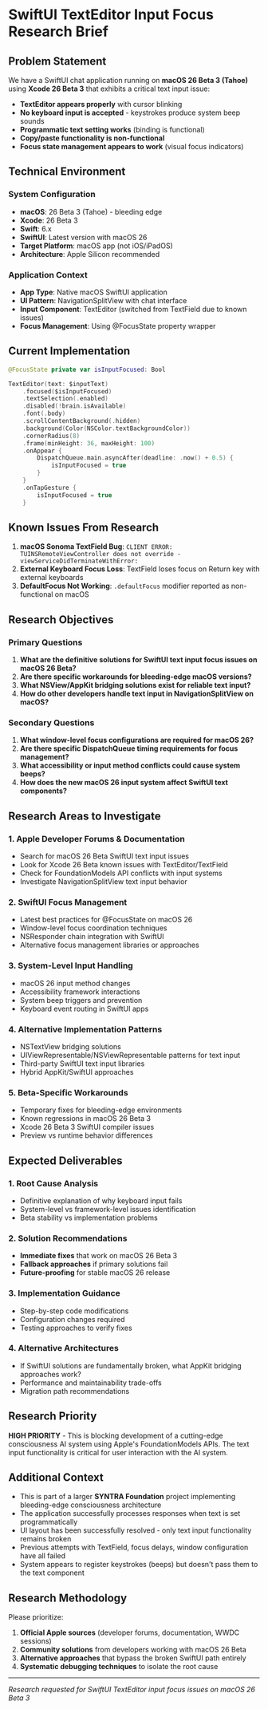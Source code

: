 # SwiftUI TextEditor Input Focus Research Brief

## Problem Statement

We have a SwiftUI chat application running on **macOS 26 Beta 3 (Tahoe)** using **Xcode 26 Beta 3** that exhibits a critical text input issue:

- **TextEditor appears properly** with cursor blinking
- **No keyboard input is accepted** - keystrokes produce system beep sounds
- **Programmatic text setting works** (binding is functional)
- **Copy/paste functionality is non-functional**
- **Focus state management appears to work** (visual focus indicators)

## Technical Environment

### System Configuration
- **macOS**: 26 Beta 3 (Tahoe) - bleeding edge
- **Xcode**: 26 Beta 3 
- **Swift**: 6.x
- **SwiftUI**: Latest version with macOS 26
- **Target Platform**: macOS app (not iOS/iPadOS)
- **Architecture**: Apple Silicon recommended

### Application Context
- **App Type**: Native macOS SwiftUI application
- **UI Pattern**: NavigationSplitView with chat interface
- **Input Component**: TextEditor (switched from TextField due to known issues)
- **Focus Management**: Using @FocusState property wrapper

## Current Implementation

```swift
@FocusState private var isInputFocused: Bool

TextEditor(text: $inputText)
    .focused($isInputFocused)
    .textSelection(.enabled)
    .disabled(!brain.isAvailable)
    .font(.body)
    .scrollContentBackground(.hidden)
    .background(Color(NSColor.textBackgroundColor))
    .cornerRadius(8)
    .frame(minHeight: 36, maxHeight: 100)
    .onAppear {
        DispatchQueue.main.asyncAfter(deadline: .now() + 0.5) {
            isInputFocused = true
        }
    }
    .onTapGesture {
        isInputFocused = true
    }
```

## Known Issues From Research

1. **macOS Sonoma TextField Bug**: `CLIENT ERROR: TUINSRemoteViewController does not override -viewServiceDidTerminateWithError:`
2. **External Keyboard Focus Loss**: TextField loses focus on Return key with external keyboards
3. **DefaultFocus Not Working**: `.defaultFocus` modifier reported as non-functional on macOS

## Research Objectives

### Primary Questions
1. **What are the definitive solutions for SwiftUI text input focus issues on macOS 26 Beta?**
2. **Are there specific workarounds for bleeding-edge macOS versions?**
3. **What NSView/AppKit bridging solutions exist for reliable text input?**
4. **How do other developers handle text input in NavigationSplitView on macOS?**

### Secondary Questions
1. **What window-level focus configurations are required for macOS 26?**
2. **Are there specific DispatchQueue timing requirements for focus management?**
3. **What accessibility or input method conflicts could cause system beeps?**
4. **How does the new macOS 26 input system affect SwiftUI text components?**

## Research Areas to Investigate

### 1. Apple Developer Forums & Documentation
- Search for macOS 26 Beta SwiftUI text input issues
- Look for Xcode 26 Beta known issues with TextEditor/TextField
- Check for FoundationModels API conflicts with input systems
- Investigate NavigationSplitView text input behavior

### 2. SwiftUI Focus Management
- Latest best practices for @FocusState on macOS 26
- Window-level focus coordination techniques
- NSResponder chain integration with SwiftUI
- Alternative focus management libraries or approaches

### 3. System-Level Input Handling
- macOS 26 input method changes
- Accessibility framework interactions
- System beep triggers and prevention
- Keyboard event routing in SwiftUI apps

### 4. Alternative Implementation Patterns
- NSTextView bridging solutions
- UIViewRepresentable/NSViewRepresentable patterns for text input
- Third-party SwiftUI text input libraries
- Hybrid AppKit/SwiftUI approaches

### 5. Beta-Specific Workarounds
- Temporary fixes for bleeding-edge environments
- Known regressions in macOS 26 Beta 3
- Xcode 26 Beta 3 SwiftUI compiler issues
- Preview vs runtime behavior differences

## Expected Deliverables

### 1. Root Cause Analysis
- Definitive explanation of why keyboard input fails
- System-level vs framework-level issues identification
- Beta stability vs implementation problems

### 2. Solution Recommendations
- **Immediate fixes** that work on macOS 26 Beta 3
- **Fallback approaches** if primary solutions fail
- **Future-proofing** for stable macOS 26 release

### 3. Implementation Guidance
- Step-by-step code modifications
- Configuration changes required
- Testing approaches to verify fixes

### 4. Alternative Architectures
- If SwiftUI solutions are fundamentally broken, what AppKit bridging approaches work?
- Performance and maintainability trade-offs
- Migration path recommendations

## Research Priority

**HIGH PRIORITY** - This is blocking development of a cutting-edge consciousness AI system using Apple's FoundationModels APIs. The text input functionality is critical for user interaction with the AI system.

## Additional Context

- This is part of a larger **SYNTRA Foundation** project implementing bleeding-edge consciousness architecture
- The application successfully processes responses when text is set programmatically
- UI layout has been successfully resolved - only text input functionality remains broken
- Previous attempts with TextField, focus delays, window configuration have all failed
- System appears to register keystrokes (beeps) but doesn't pass them to the text component

## Research Methodology

Please prioritize:
1. **Official Apple sources** (developer forums, documentation, WWDC sessions)
2. **Community solutions** from developers working with macOS 26 Beta
3. **Alternative approaches** that bypass the broken SwiftUI path entirely
4. **Systematic debugging techniques** to isolate the root cause

---

*Research requested for SwiftUI TextEditor input focus issues on macOS 26 Beta 3* 